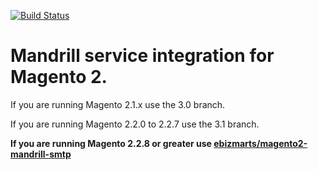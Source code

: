 [![Build Status](https://travis-ci.org/ebizmarts/magento2-mandrill.svg?branch=develop)](https://travis-ci.org/ebizmarts/magento2-mandrill)
# Mandrill service integration for Magento 2.

If you are running Magento 2.1.x use the 3.0 branch.

If you are running Magento 2.2.0 to 2.2.7 use the 3.1 branch.

**If you are running Magento 2.2.8 or greater use [ebizmarts/magento2-mandrill-smtp](https://github.com/ebizmarts/magento2-mandrill-smtp)**
